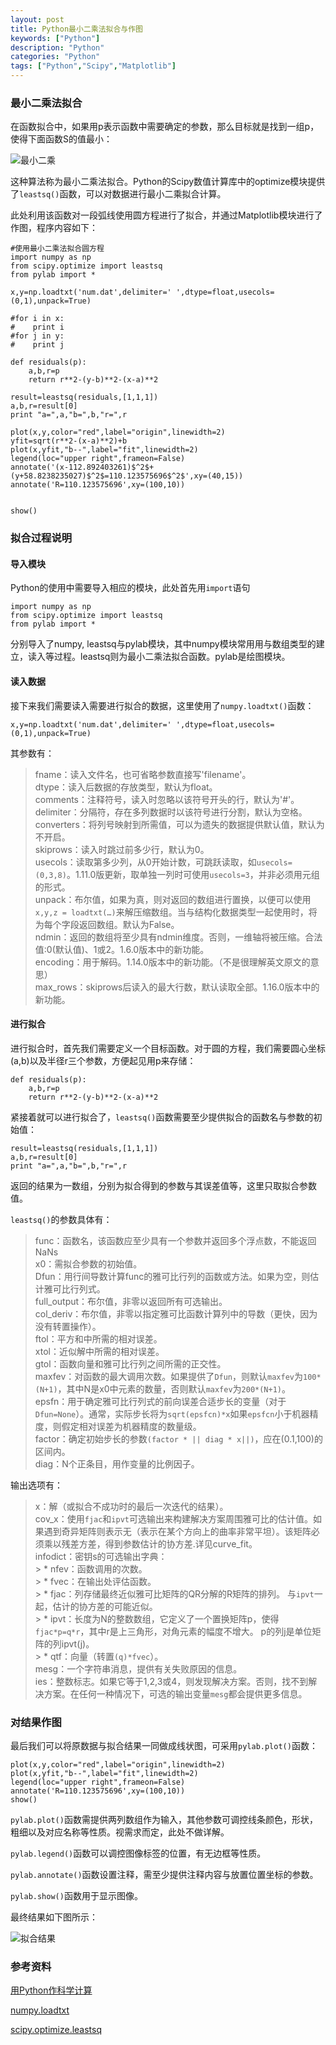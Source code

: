 ```yaml
---
layout: post
title: Python最小二乘法拟合与作图
keywords: ["Python"]
description: "Python"
categories: "Python"
tags: ["Python","Scipy","Matplotlib"]
---
```


### 最小二乘法拟合

在函数拟合中，如果用p表示函数中需要确定的参数，那么目标就是找到一组p，使得下面函数S的值最小：

![最小二乘](/_images/2019-03-19-1.png "公式")

这种算法称为最小二乘法拟合。Python的Scipy数值计算库中的optimize模块提供了`leastsq()`函数，可以对数据进行最小二乘拟合计算。

此处利用该函数对一段弧线使用圆方程进行了拟合，并通过Matplotlib模块进行了作图，程序内容如下：

    #使用最小二乘法拟合圆方程
    import numpy as np
    from scipy.optimize import leastsq
    from pylab import *
    
    x,y=np.loadtxt('num.dat',delimiter=' ',dtype=float,usecols=(0,1),unpack=True)
    
    #for i in x:
    #    print i
    #for j in y:
    #    print j
    
    def residuals(p):
        a,b,r=p
        return r**2-(y-b)**2-(x-a)**2
        
    result=leastsq(residuals,[1,1,1])
    a,b,r=result[0]
    print "a=",a,"b=",b,"r=",r
    
    plot(x,y,color="red",label="origin",linewidth=2)
    yfit=sqrt(r**2-(x-a)**2)+b
    plot(x,yfit,"b--",label="fit",linewidth=2)
    legend(loc="upper right",frameon=False)
    annotate('(x-112.892403261)$^2$+(y+58.8238235027)$^2$=110.123575696$^2$',xy=(40,15))
    annotate('R=110.123575696',xy=(100,10))
    
    
    show()
    
### 拟合过程说明

#### 导入模块

Python的使用中需要导入相应的模块，此处首先用`import`语句

    import numpy as np
    from scipy.optimize import leastsq
    from pylab import *
    
分别导入了numpy, leastsq与pylab模块，其中numpy模块常用用与数组类型的建立，读入等过程。leastsq则为最小二乘法拟合函数。pylab是绘图模块。

#### 读入数据

接下来我们需要读入需要进行拟合的数据，这里使用了`numpy.loadtxt()`函数：

    x,y=np.loadtxt('num.dat',delimiter=' ',dtype=float,usecols=(0,1),unpack=True)

其参数有：

> fname：读入文件名，也可省略参数直接写'filename'。  
> dtype：读入后数据的存放类型，默认为float。  
> comments：注释符号，读入时忽略以该符号开头的行，默认为'#'。  
> delimiter：分隔符，存在多列数据时以该符号进行分割，默认为空格。  
> converters：将列号映射到所需值，可以为遗失的数据提供默认值，默认为不开启。  
> skiprows：读入时跳过前多少行，默认为0。  
> usecols：读取第多少列，从0开始计数，可跳跃读取，如`usecols=(0,3,8)`。1.11.0版更新，取单独一列时可使用`usecols=3`，并非必须用元组的形式。  
> unpack：布尔值，如果为真，则对返回的数组进行置换，以便可以使用`x,y,z = loadtxt(…)`来解压缩数组。当与结构化数据类型一起使用时，将为每个字段返回数组。默认为False。  
> ndmin：返回的数组将至少具有ndmin维度。否则，一维轴将被压缩。合法值:0(默认值)、1或2。1.6.0版本中的新功能。  
> encoding：用于解码。1.14.0版本中的新功能。（不是很理解英文原文的意思）  
> max_rows：skiprows后读入的最大行数，默认读取全部。1.16.0版本中的新功能。  

#### 进行拟合

进行拟合时，首先我们需要定义一个目标函数。对于圆的方程，我们需要圆心坐标(a,b)以及半径r三个参数，方便起见用p来存储：

    def residuals(p):
        a,b,r=p
        return r**2-(y-b)**2-(x-a)**2

紧接着就可以进行拟合了，`leastsq()`函数需要至少提供拟合的函数名与参数的初始值：

    result=leastsq(residuals,[1,1,1])
    a,b,r=result[0]
    print "a=",a,"b=",b,"r=",r

返回的结果为一数组，分别为拟合得到的参数与其误差值等，这里只取拟合参数值。

`leastsq()`的参数具体有：

> func：函数名，该函数应至少具有一个参数并返回多个浮点数，不能返回NaNs  
> x0：需拟合参数的初始值。  
> Dfun：用行间导数计算func的雅可比行列的函数或方法。如果为空，则估计雅可比行列式。  
> full_output：布尔值，非零以返回所有可选输出。  
> col_deriv：布尔值，非零以指定雅可比函数计算列中的导数（更快，因为没有转置操作）。  
> ftol：平方和中所需的相对误差。  
> xtol：近似解中所需的相对误差。  
> gtol：函数向量和雅可比行列之间所需的正交性。  
> maxfev：对函数的最大调用次数。如果提供了`Dfun`，则默认`maxfev`为`100*(N+1)`，其中N是x0中元素的数量，否则默认`maxfev`为`200*(N+1)`。  
> epsfn：用于确定雅可比行列式的前向误差合适步长的变量（对于`Dfun=None`）。通常，实际步长将为`sqrt(epsfcn)*x`如果`epsfcn`小于机器精度，则假定相对误差为机器精度的数量级。  
> factor：确定初始步长的参数`(factor * || diag * x||)`，应在(0.1,100)的区间内。  
> diag：N个正条目，用作变量的比例因子。  

输出选项有：

> x：解（或拟合不成功时的最后一次迭代的结果）。  
> cov_x：使用`fjac`和`ipvt`可选输出来构建解决方案周围雅可比的估计值。如果遇到奇异矩阵则表示无（表示在某个方向上的曲率非常平坦）。该矩阵必须乘以残差方差，得到参数估计的协方差.详见curve_fit。  
> infodict：密钥s的可选输出字典：  
    > * nfev：函数调用的次数。  
    > * fvec：在输出处评估函数。  
    > * fjac：列存储最终近似雅可比矩阵的QR分解的R矩阵的排列。 与`ipvt`一起，估计的协方差的可能近似。  
    > * ipvt：长度为N的整数数组，它定义了一个置换矩阵p，使得`fjac*p=q*r`，其中r是上三角形，对角元素的幅度不增大。 p的列j是单位矩阵的列ipvt(j)。  
    > * qtf：向量（转置`(q)*fvec`）。  
> mesg：一个字符串消息，提供有关失败原因的信息。  
> ies：整数标志。如果它等于1,2,3或4，则发现解决方案。否则，找不到解决方案。在任何一种情况下，可选的输出变量`mesg`都会提供更多信息。  

### 对结果作图

最后我们可以将原数据与拟合结果一同做成线状图，可采用`pylab.plot()`函数：

    plot(x,y,color="red",label="origin",linewidth=2)
    plot(x,yfit,"b--",label="fit",linewidth=2)
    legend(loc="upper right",frameon=False)
    annotate('R=110.123575696',xy=(100,10))
    show()

`pylab.plot()`函数需提供两列数组作为输入，其他参数可调控线条颜色，形状，粗细以及对应名称等性质。视需求而定，此处不做详解。

`pylab.legend()`函数可以调控图像标签的位置，有无边框等性质。

`pylab.annotate()`函数设置注释，需至少提供注释内容与放置位置坐标的参数。

`pylab.show()`函数用于显示图像。

最终结果如下图所示：

![拟合结果](/_images/2019-03-19-2.png "result")




### 参考资料

[用Python作科学计算](http://bigsec.net/b52/scipydoc/index.html)

[numpy.loadtxt](https://docs.scipy.org/doc/numpy/reference/generated/numpy.loadtxt.html)

[scipy.optimize.leastsq](https://docs.scipy.org/doc/scipy/reference/generated/scipy.optimize.leastsq.html)